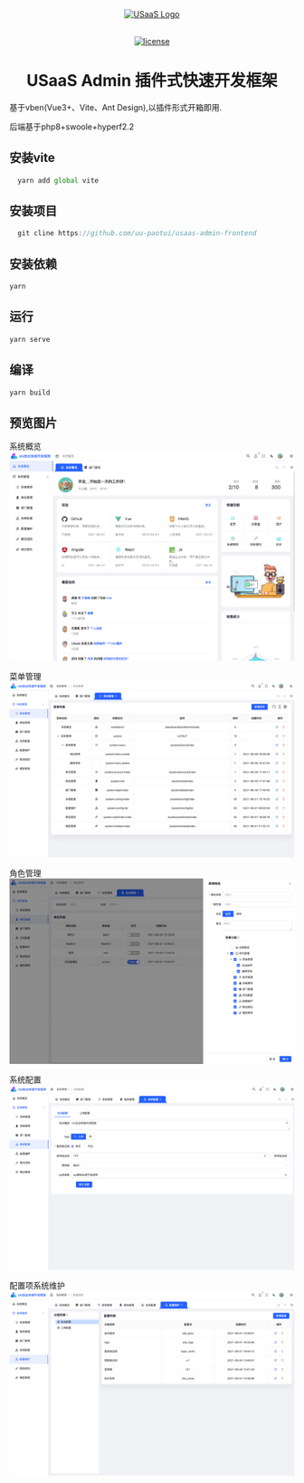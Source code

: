 <div align="center"> <a href="https://github.com/uu-paotui/usaas-admin-frontend"> <img alt="USaaS Logo" width="200" height="200" src=""> </a> <br> <br>

[![license](https://img.shields.io/github/license/anncwb/vue-vben-admin.svg)](LICENSE)

<h1>USaaS Admin 插件式快速开发框架</h1>
</div>

基于vben(Vue3+、Vite、Ant Design),以插件形式开箱即用.

后端基于php8+swoole+hyperf2.2

## 安装vite
```js
  yarn add global vite
```

## 安装项目
```js
  git cline https://github.com/uu-paotui/usaas-admin-frontend
```

## 安装依赖
```js
yarn
```

## 运行
```js
yarn serve
```

## 编译
```js
yarn build
```

## 预览图片
系统概览
![系统概览](./screenshot/demo1.png)

菜单管理
![菜单管理](./screenshot/demo2.png)

角色管理
![角色管理](./screenshot/demo3.png)

系统配置
![系统配置](./screenshot/系统配置.png)

配置项系统维护
![配置项系统维护](./screenshot/配置维护.png)


